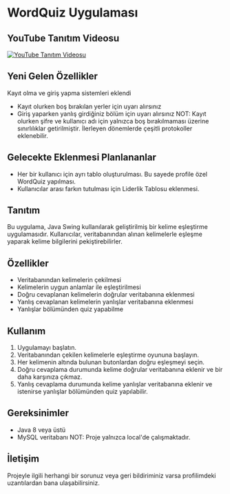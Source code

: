 # WordQuiz Uygulaması

## YouTube Tanıtım Videosu

[![YouTube Tanıtım Videosu](https://img.youtube.com/vi/KY_ftgNEGV8/0.jpg)](https://www.youtube.com/watch?v=KY_ftgNEGV8)

## Yeni Gelen Özellikler 
Kayıt olma ve giriş yapma sistemleri eklendi
- Kayıt olurken boş bırakılan yerler için uyarı alırsınız
- Giriş yaparken yanlış girdiğiniz bölüm için uyarı alırsınız
  NOT: Kayıt olurken şifre ve kullanıcı adı için yalnızca boş bırakılmaması üzerine sınırlılıklar getirilmiştir. İlerleyen dönemlerde çeşitli protokoller eklenebilir.

## Gelecekte Eklenmesi Planlananlar
- Her bir kullanıcı için ayrı tablo oluşturulması. Bu sayede profile özel WordQuiz yapılması.
- Kullanıcılar arası farkın tutulması için Liderlik Tablosu eklenmesi.

## Tanıtım

Bu uygulama, Java Swing kullanılarak geliştirilmiş bir kelime eşleştirme uygulamasıdır. Kullanıcılar, veritabanından alınan kelimelerle eşleşme yaparak kelime bilgilerini pekiştirebilirler.

## Özellikler

- Veritabanından kelimelerin çekilmesi
- Kelimelerin uygun anlamlar ile eşleştirilmesi
- Doğru cevaplanan kelimelerin doğrular veritabanına eklenmesi
- Yanlış cevaplanan kelimelerin yanlışlar veritabanına eklenmesi
- Yanlışlar bölümünden quiz yapabilme

## Kullanım

1. Uygulamayı başlatın.
2. Veritabanından çekilen kelimelerle eşleştirme oyununa başlayın.
3. Her kelimenin altında bulunan butonlardan doğru eşleşmeyi seçin.
4. Doğru cevaplama durumunda kelime doğrular veritabanına eklenir ve bir daha karşınıza çıkmaz.
5. Yanlış cevaplama durumunda kelime yanlışlar veritabanına eklenir ve istenirse yanlışlar bölümünden quiz yapılabilir.

## Gereksinimler

- Java 8 veya üstü
- MySQL veritabanı
  NOT: Proje yalnızca local'de çalışmaktadır.

## İletişim

Projeyle ilgili herhangi bir sorunuz veya geri bildiriminiz varsa profilimdeki uzantılardan bana ulaşabilirsiniz.
